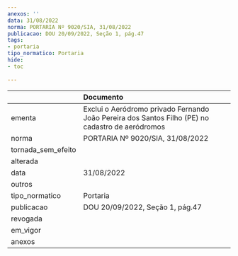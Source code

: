```yaml
---
anexos: ''
data: 31/08/2022
norma: PORTARIA Nº 9020/SIA, 31/08/2022
publicacao: DOU 20/09/2022, Seção 1, pág.47
tags:
- portaria
tipo_normatico: Portaria
hide: 
- toc 
 
---
```


|                    | Documento                                                                                        |
|:-------------------|:-------------------------------------------------------------------------------------------------|
| ementa             | Exclui o Aeródromo privado Fernando João Pereira dos Santos Filho (PE) no cadastro de aeródromos |
| norma              | PORTARIA Nº 9020/SIA, 31/08/2022                                                                 |
| tornada_sem_efeito |                                                                                                  |
| alterada           |                                                                                                  |
| data               | 31/08/2022                                                                                       |
| outros             |                                                                                                  |
| tipo_normatico     | Portaria                                                                                         |
| publicacao         | DOU 20/09/2022, Seção 1, pág.47                                                                  |
| revogada           |                                                                                                  |
| em_vigor           |                                                                                                  |
| anexos             |                                                                                                  |